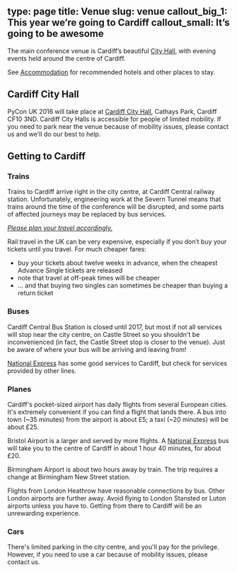 type: page
title: Venue
slug: venue
callout_big_1: This year we’re going to Cardiff
callout_small: It’s going to be awesome
---

The main conference venue is Cardiff’s beautiful [City
Hall](http://www.cardiffcityhall.com/), with evening events held around the
centre of Cardiff.

See [Accommodation](/accommodation) for recommended hotels and other places to stay.

## Cardiff City Hall

PyCon UK 2016 will take place at [Cardiff City Hall](http://www.cardiffcityhall.com/find-us), Cathays Park, Cardiff
CF10 3ND. Cardiff City Halls is accessible for people of limited mobility. If you need to park near the venue because
of mobility issues, please contact us and we'll do our best to help.

## Getting to Cardiff

### Trains

Trains to Cardiff arrive right in the city centre, at Cardiff Central railway station. Unfortunately, engineering work
at the Severn Tunnel means that trains around the time of the conference will be disrupted, and some parts of affected
journeys may be replaced by bus services.

*[Please plan your travel accordingly.](https://www.thetrainline.com)*

Rail travel in the UK can be very expensive, especially if you don’t buy your tickets until you travel. For much
cheaper fares:

* buy your tickets about twelve weeks in advance, when the cheapest Advance Single tickets are released
* note that travel at off-peak times will be cheaper
* ... and that buying two singles can sometimes be cheaper than buying a return ticket

### Buses

Cardiff Central Bus Station is closed until 2017, but most if not all services will stop near the city centre, on
Castle Street so you shouldn't be inconvenienced (in fact, the Castle Street stop is closer to the venue). Just be
aware of where your bus will be arriving and leaving from!

[National Express](http://nationalexpress.com) has some good services to Cardiff, but check for services provided by
other lines.

### Planes

Cardiff's pocket-sized airport has daily flights from several European cities. It's extremely convenient if you can
find a flight that lands there. A bus into town (~35 minutes) from the airport is about £5; a taxi (~20 minutes) will
be about £25.

Bristol Airport is a larger and served by more flights. A [National Express](http://nationalexpress.com) bus will take
you to the centre of Cardiff in about 1 hour 40 minutes, for about £20.

Birmingham Airport is about two hours away by train. The trip requires a change at Birmingham New Street station.

Flights from London Heathrow have reasonable connections by bus. Other London airports are further away. Avoid flying
to London Stansted or Luton airports unless you have to. Getting from there to Cardiff will be an unrewarding
experience.

### Cars

There's limited parking in the city centre, and you'll pay for the privilege. However, if you need to use a car because
of mobility issues, please contact us.
